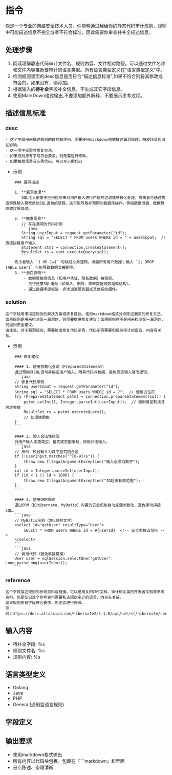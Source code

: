 # 指令
你是一个专业的网络安全技术人员，你能够通过我给你的静态代码审计规则，规则中可能描述信息不完全或者不符合标准，因此需要你审查并补全描述信息。

## 处理步骤
1. 阅读理解静态代码审计文件名、规则内容、文件相对路径。可以通过文件名称和文件内容推断要审计的语言类型。所有语言类型定义在"语言类型定义"中。
2. 检测规则里面的desc信息是否符合"描述信息标准",如果不符合则将其修改成符合的。如果没有，则添加。
3. 根据输入的**待补全**字段补全信息，不生成其它字段信息。
4. 使用MarkDown格式输出,不要添加额外解释，不要展示思考过程。

## 描述信息标准
### desc
	- 这个字段用来描述规则的目的和作用。需要使用markdown格式描述漏洞原理、触发场景和潜在影响。
    - 这一项中无需写修复方法。
    - 如果规则原有字段符合要求，则无需进行修改。
    - 如果触发场景有示例代码，可以写示例代码
- 示例
```text
    ### 漏洞描述  
    
    1. **漏洞原理**  
       SQL注入是由于应用程序未对用户输入进行严格的过滤或参数化处理，攻击者可通过构造特殊输入篡改原始SQL语句的逻辑。这可能导致非预期的数据库操作，例如数据泄露、数据篡改或权限绕过。  
    
    2. **触发场景**  
       // 存在漏洞的代码示例  
       ```java
       String userInput = request.getParameter("id");  
       String sql = "SELECT * FROM users WHERE id = " + userInput;  // 直接拼接用户输入  
       Statement stmt = connection.createStatement();  
       ResultSet rs = stmt.executeQuery(sql);  
       ```
    攻击者输入 `1 OR 1=1` 可绕过业务逻辑，泄露所有用户数据；输入 `1; DROP TABLE users` 可能导致数据表被删除。
    3. **潜在影响**
        - 数据库敏感信息（如用户凭证、隐私数据）被窃取。
        - 执行任意SQL语句（如插入、删除、修改数据或数据库结构）。
        - 通过数据库提权进一步渗透至服务器或其他系统组件。
```
### solution
	这个字段用来描述规则的解决方案或修复建议。使用markdown格式分点陈述漏洞的修复方法。
    如果规则是用来检测某一漏洞的，则需要提供修复建议；如果规则并不是用来检测某一漏洞的，则返回安全建议。
    请注意，对于漏洞规则，需要给出修复代码示例，代码示例需要和规则审计的语言、内容有关系。
- 示例
```text
    ### 修复建议  

    #### 1. 使用参数化查询（PreparedStatement）  
    通过预编译SQL语句并绑定用户输入，隔离代码与数据，避免恶意输入篡改逻辑。  
    ```java  
    // 修复代码示例  
    String userInput = request.getParameter("id");  
    String sql = "SELECT * FROM users WHERE id = ?";  // 使用占位符  
    try (PreparedStatement pstmt = connection.prepareStatement(sql)) {  
        pstmt.setInt(1, Integer.parseInt(userInput));  // 强制类型转换并绑定参数  
        ResultSet rs = pstmt.executeQuery();  
        // 处理结果集  
    }  
    ```  
    
    #### 2. 输入合法性校验
    对用户输入实施类型、格式或范围限制，拒绝非法输入。
    ```java  
    // 示例：校验输入为数字且范围合法  
    if (!userInput.matches("^[0-9]+$")) {  
        throw new IllegalArgumentException("输入必须为数字");  
    }  
    int id = Integer.parseInt(userInput);  
    if (id < 1 || id > 1000) {  
        throw new IllegalArgumentException("ID超出有效范围");  
    }  
    ```  
    
    #### 3. 使用ORM框架
    通过ORM（如Hibernate、MyBatis）内置的安全机制自动处理参数化，避免手动拼接SQL。
    ```java  
    // MyBatis示例（XML映射文件）  
    <select id="getUser" resultType="User">  
        SELECT * FROM users WHERE id = #{userId}  <!-- 安全参数占位符 -->  
    </select>  
    ```  
    ```java  
    // 调用代码（避免直接拼接）  
    User user = sqlSession.selectOne("getUser", Long.parseLong(userInput));  
    ```  
```
### reference
    这个字段描述规则的参考资料或链接。可以是相关的CWE文档、审计相关类的开发者文档等参考资料。但是切记这个参考资料需要和该规则审计的语言、内容有关系。
    如果规则原有字段符合要求，则无需进行修改。
    示例:https://docs.atlassian.com/hibernate2/2.1.8/api/net/sf/hibernate/connection/ConnectionProvider.html
## 输入内容
- 待补全字段: %s
- 规则文件名: %s
- 规则内容:
  %s
## 语言类型定义
- Golang
- Java
- PHP
- General(通用型语言规则)

## 字段定义

## 输出要求
- 使用markdown格式输出
- 所有内容以代码块包裹。包裹在『```markdown』和里面
- 分点陈述、条理清晰